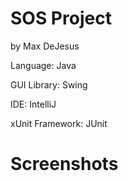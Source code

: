 
# SOS Project

 by Max DeJesus
 
 Language: Java
 
 GUI Library: Swing
 
 IDE: IntelliJ
 
 xUnit Framework: JUnit

# Screenshots
